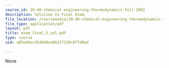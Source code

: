```yaml
---
course_id: 10-40-chemical-engineering-thermodynamics-fall-2003
description: Solution to Final Exam.
file_location: /coursemedia/10-40-chemical-engineering-thermodynamics-fall-2003/a05e84ec3548d9ea8b22f220c0f7d8ad_exam_final_5_sol.pdf
file_type: application/pdf
layout: pdf
title: exam_final_5_sol.pdf
type: course
uid: a05e84ec3548d9ea8b22f220c0f7d8ad

---
```

None